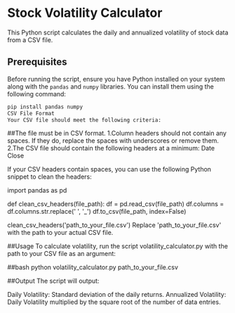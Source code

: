 # Stock Volatility Calculator

This Python script calculates the daily and annualized volatility of stock data from a CSV file.

## Prerequisites

Before running the script, ensure you have Python installed on your system along with the `pandas` and `numpy` libraries. You can install them using the following command:

```bash
pip install pandas numpy
CSV File Format
Your CSV file should meet the following criteria:
```

##The file must be in CSV format.
1.Column headers should not contain any spaces. If they do, replace the spaces with underscores or remove them.
2.The CSV file should contain the following headers at a minimum:
  Date
  Close


If your CSV headers contain spaces, you can use the following Python snippet to clean the headers:

import pandas as pd

def clean_csv_headers(file_path):
    df = pd.read_csv(file_path)
    df.columns = df.columns.str.replace(' ', '_')
    df.to_csv(file_path, index=False)

clean_csv_headers('path_to_your_file.csv')
Replace 'path_to_your_file.csv' with the path to your actual CSV file.

##Usage
To calculate volatility, run the script volatility_calculator.py with the path to your CSV file as an argument:

##bash
python volatility_calculator.py path_to_your_file.csv

##Output
The script will output:

Daily Volatility: Standard deviation of the daily returns.
Annualized Volatility: Daily Volatility multiplied by the square root of the number of data entries.
